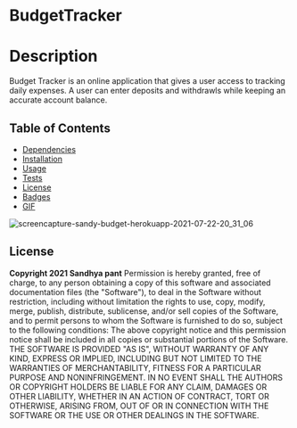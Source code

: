 # BudgetTracker

# __Description__
Budget Tracker is an online application that gives a user access to tracking daily expenses. A user can enter deposits and withdrawls while keeping an accurate account balance.
## __Table of Contents__
* [Dependencies](#dependencies)
* [Installation](#installation)
* [Usage](#usage)
* [Tests](#tests)
* [License](#license)
* [Badges](#badges)
* [GIF](#gif)


![screencapture-sandy-budget-herokuapp-2021-07-22-20_31_06](https://user-images.githubusercontent.com/79482141/126725054-19487ede-0e1d-4645-9541-9b65f45e3035.png)




## __License__
__Copyright 2021 Sandhya pant__
Permission is hereby granted, free of charge, to any person obtaining a copy of this software and associated documentation files (the "Software"), to deal in the Software without restriction, including without limitation the rights to use, copy, modify, merge, publish, distribute, sublicense, and/or sell copies of the Software, and to permit persons to whom the Software is furnished to do so, subject to the following conditions:
The above copyright notice and this permission notice shall be included in all copies or substantial portions of the Software.
THE SOFTWARE IS PROVIDED "AS IS", WITHOUT WARRANTY OF ANY KIND, EXPRESS OR IMPLIED, INCLUDING BUT NOT LIMITED TO THE WARRANTIES OF MERCHANTABILITY, FITNESS FOR A PARTICULAR PURPOSE AND NONINFRINGEMENT. IN NO EVENT SHALL THE AUTHORS OR COPYRIGHT HOLDERS BE LIABLE FOR ANY CLAIM, DAMAGES OR OTHER LIABILITY, WHETHER IN AN ACTION OF CONTRACT, TORT OR OTHERWISE, ARISING FROM, OUT OF OR IN CONNECTION WITH THE SOFTWARE OR THE USE OR OTHER DEALINGS IN THE SOFTWARE.
